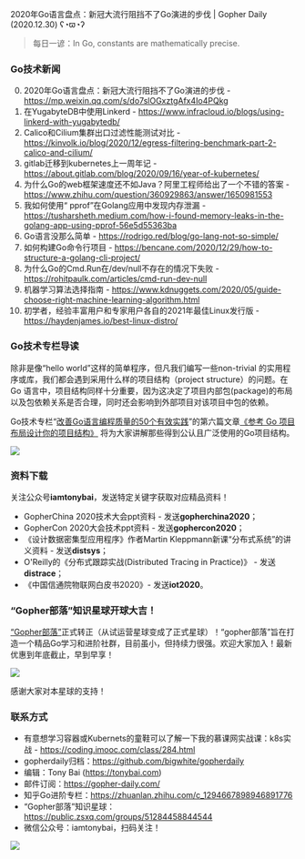 2020年Go语言盘点：新冠大流行阻挡不了Go演进的步伐 | Gopher Daily (2020.12.30) ʕ◔ϖ◔ʔ

>每日一谚：In Go, constants are mathematically precise.

### Go技术新闻

0. 2020年Go语言盘点：新冠大流行阻挡不了Go演进的步伐 - https://mp.weixin.qq.com/s/do7slOGxztgAfx4Io4PQkg
1. 在YugabyteDB中使用Linkerd - https://www.infracloud.io/blogs/using-linkerd-with-yugabytedb/
2. Calico和Cilium集群出口过滤性能测试对比 - https://kinvolk.io/blog/2020/12/egress-filtering-benchmark-part-2-calico-and-cilium/
3. gitlab迁移到kubernetes上一周年记 - https://about.gitlab.com/blog/2020/09/16/year-of-kubernetes/
4. 为什么Go的web框架速度还不如Java？阿里工程师给出了一个不错的答案 - https://www.zhihu.com/question/360929863/answer/1650981553
5. 我如何使用“ pprof”在Golang应用中发现内存泄漏 - https://tusharsheth.medium.com/how-i-found-memory-leaks-in-the-golang-app-using-pprof-56e5d55363ba
6. Go语言没那么简单 - https://rodrigo.red/blog/go-lang-not-so-simple/
7. 如何构建Go命令行项目 - https://bencane.com/2020/12/29/how-to-structure-a-golang-cli-project/
8. 为什么Go的Cmd.Run在/dev/null不存在的情况下失败 - https://rohitpaulk.com/articles/cmd-run-dev-null
9. 机器学习算法选择指南 - https://www.kdnuggets.com/2020/05/guide-choose-right-machine-learning-algorithm.html
10. 初学者，经验丰富用户和专家用户各自的2021年最佳Linux发行版  - https://haydenjames.io/best-linux-distro/

### Go技术专栏导读

除非是像“hello world”这样的简单程序，但凡我们编写一些non-trivial 的实用程序或库，我们都会遇到采用什么样的项目结构（project structure）的问题。在 Go 语言中，项目结构同样十分重要，因为这决定了项目内部包(package)的布局以及包依赖关系是否合理，同时还会影响到外部项目对该项目中包的依赖。

Go技术专栏“[改善Go语⾔编程质量的50个有效实践](https://www.imooc.com/read/87)”的第六篇文章[《参考 Go 项目布局设计你的项目结构》](https://www.imooc.com/read/87/article/2342) 将为大家讲解那些得到公认且广泛使用的Go项目结构。

![](http://image.tonybai.com/img/202011/go-column-pgo-with-qr-and-text.png)

### 资料下载

关注公众号**iamtonybai**，发送特定关键字获取对应精品资料！

* GopherChina 2020技术大会ppt资料 - 发送**gopherchina2020**；
* GopherCon 2020大会技术ppt资料 - 发送**gophercon2020**；
* 《设计数据密集型应用程序》作者Martin Kleppmann新课“分布式系统”的讲义资料 - 发送**distsys**；
* O'Reilly的《分布式跟踪实战(Distributed Tracing in Practice)》 - 发送**distrace**；
* 《中国信通院物联网白皮书2020》- 发送**iot2020**。

### “Gopher部落”知识星球开球大吉！

[“Gopher部落”](https://public.zsxq.com/groups/51284458844544)正式转正（从试运营星球变成了正式星球）！“gopher部落”旨在打造一个精品Go学习和进阶社群，目前虽小，但持续力很强。欢迎大家加入！最新优惠到年底截止，早到早享！

![](http://image.tonybai.com/img/202011/gopher-tribe-zsxq.png)

感谢大家对本星球的支持！

### 联系方式

* 有意想学习容器或Kubernets的童鞋可以了解一下我的慕课网实战课：k8s实战 - https://coding.imooc.com/class/284.html
* gopherdaily归档：https://github.com/bigwhite/gopherdaily
* 编辑：Tony Bai (https://tonybai.com)
* 邮件订阅：https://gopher-daily.com/
* 知乎Go进阶专栏：https://zhuanlan.zhihu.com/c_1294667898946891776
* “Gopher部落”知识星球：https://public.zsxq.com/groups/51284458844544
* 微信公众号：iamtonybai，扫码关注！

![](http://image.tonybai.com/img/202011/qrcode_for_iamtonybai.jpg)
